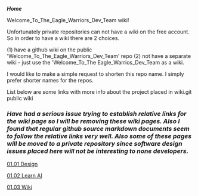 ***Home***

Welcome_To_The_Eagle_Warriors_Dev_Team wiki!

Unfortunately private repositories can not have a wiki on the free account. So in order to have a wiki there are 2 choices.

(1) have a github wiki on the public 'Welcome_To_The_Eagle_Warriors_Dev_Team' repo 
(2) not have a separate wiki - just use the 'Welcome_To_The Eagle_Warrios_Dev_Team as a wiki.

I would like to make a simple request to shorten this repo name. I simply prefer shorter names for the repos.

List below are some links with more info about the project placed in wiki.git public wiki

### *Have had a serious issue trying to establish relative links for the wiki page so I will be removing these wiki pages. Also I found that regular github source markdown documents seem to follow the relative links very well. Also some of these pages will be moved to a private repository since software design issues placed here will not be interesting to none developers.* ### 

[01.01 Design](wiki/01Design/01Design.md)

[01.02 Learn AI](wiki/02LearnAI/02LearnAI.md)

[01.03 Wiki](wiki/03Wiki/03Wiki.md)